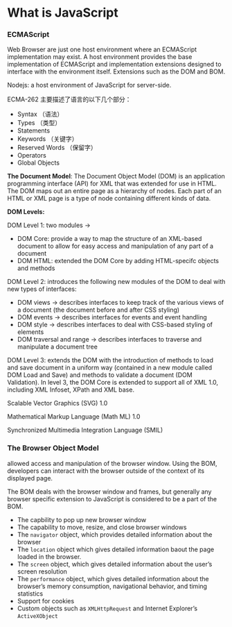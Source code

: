 # What is JavaScript



### ECMAScript



Web Browser are just one host environment where an ECMAScript implementation may exist. A host environment provides the base implementation of ECMAScript and implementation extensions designed to interface with the environment itself. Extensions such as the DOM and BOM.

Nodejs: a host environment of JavaScript for server-side.



ECMA-262 主要描述了语言的以下几个部分：

- Syntax （语法）
- Types （类型）
- Statements
- Keywords （关键字）
- Reserved Words （保留字）
- Operators 
- Global Objects



 





**The Document Model**:  The Document Object Model (DOM) is an application programming interface (API) for XML that was extended for use in HTML. The DOM maps out an entire page as a hierarchy of nodes. Each part of an HTML or XML page is a type of node containing different kinds of data.

**DOM Levels:**

DOM Level 1: two modules →

- DOM Core: provide a way to map the structure of an XML-based document to allow for easy access and manipulation of any part of a document
- DOM HTML: extended the DOM Core by adding HTML-specifc objects and methods

DOM Level 2:  introduces the following new modules of the DOM to deal with new types of interfaces:

- DOM views → describes interfaces to keep track of the various views of a document (the document before and after CSS styling)
- DOM events → describes interfaces for events and event handling
- DOM style → describes interfaces to deal with CSS-based styling of elements
- DOM traversal and range → describes interfaces to traverse and manipulate a document tree

DOM Level 3: extends the DOM with the introduction of methods to load and save document in a uniform way (contained in a new module called DOM Load and Save) and methods to validate a document (DOM Validation). In level 3, the DOM Core is extended to support all of XML 1.0, including XML Infoset, XPath and XML base.

Scalable Vector Graphics (SVG) 1.0

Mathematical Markup Language (Math ML) 1.0

Synchronized Multimedia Integration Language (SMIL)

### The Browser Object Model

allowed access and manipulation of the browser window. Using the BOM, developers can interact with the browser outside of the context of its displayed page.

The BOM deals with the browser window and frames, but generally any browser specific extension to JavaScript is considered to be a part of the BOM.

- The capbility to pop up new browser window
- The capability to move, resize, and close browser windows
- The `navigator` object, which provides detailed information about the browser
- The `location` object which gives detailed information baout the page loaded in the browser.
- The `screen` object, which gives detailed information about the user’s screen resolution
- The `performance` object, which gives detailed information about the browser’s memory consumption, navigational behavior, and timing statistics
- Support for cookies
- Custom objects such as `XMLHttpRequest` and Internet Explorer’s `ActiveXObject`
